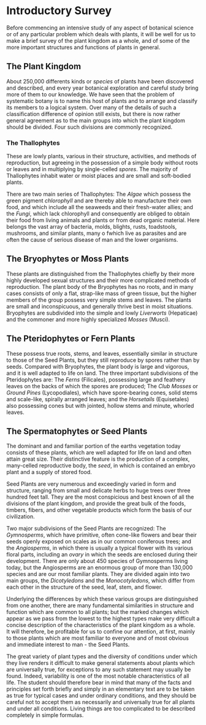 # Introductory Survey

Before commencing an intensive study of any aspect of botanical science
or of any particular problem which deals with plants, it will be well for
us to make a brief survey of the plant kingdom as a whole, and of some of
the more important structures and functions of plants in general.

## The Plant Kingdom

About 250,000 differents kinds or *species* of plants have been
discovered and described, and every year botanical exploration and
careful study bring more of them to our knowledge. We have seen that the
problem of systematic botany is to name this host of plants and to
arrange and classify its members to a logical system. Over many of the
details of such a classification difference of opinion still exists, but
there is now rather general agreement as to the main groups into which
the plant kingdom should be divided. Four such divisions are commonly
recognized.

### The Thallophytes

These are lowly plants, various in their structure, activities, and
methods of reproduction, but agreeing in the possession of a simple body
without roots or leaves and in multiplying by single-celled *spores*. The
majority of Thallophytes inhabit water or moist places and are small and
soft-bodied plants.

There are two main series of Thallophytes: The *Algae* which possess the
green pigment *chlorophyll* and are thereby able to manufacture their own
food, and which include all the seaweeds and their fresh-water allies;
and the *Fungi*, which lack chlorophyll and consequently are obliged to
obtain their food from living animals and plants or from dead organic
material. Here belongs the vast array of bacteria, molds, blights, rusts,
toadstools, mushrooms, and similar plants, many o fwhich live as
parasites and are often the cause of serious disease of man and the lower
organisms.

## The Bryophytes or Moss Plants

These plants are distinguished from the Thallophytes chiefly by their
more highly developed sexual structures and their more complicated
methods of reproduction. The plant body of the Bryophytes has no roots,
and in many cases consists of only a flat, strap-like mass of green
tissue, but the higher members of the group possess very simple stems and
leaves. The plants are small and inconspicuous, and generally thrive best
in moist situations. Bryophytes are subdivided into the simple and lowly
*Liverworts* (Hepaticae) and the commoner and more highly specialized
*Mosses* (Musci).

## The Pteridophytes or Fern Plants

These possess true roots, stems, and leaves, essentially similar in
structure to those of the Seed Plants, but they still reproduce by spores
rather than by seeds. Compared with Bryophytes, the plant body is large
and vigorous, and it is well adapted to life on land. The three important
subdivisions of the Pteridophytes are: The *Ferns* (Filicales),
possessing large and feathery leaves on the backs of which the spores are
produced; The *Club Mosses* or *Ground Pines* (Lycopodiales), which have
spore-bearing cones, solid stems and scale-like, spirally arranged
leaves; and the *Horsetails* (Equisetales) also possessing cones but with
jointed, hollow stems and minute, whorled leaves.

## The Spermatophytes or Seed Plants

The dominant and and familiar portion of the earths vegetation today
consists of these plants, which are well adapted for life on land and
often attain great size. Their distinctive feature is the production of a
complex, many-celled reproductive body, the *seed*, in which is contained
an embryo plant and a supply of stored food.

Seed Plants are very numerous and exceedingly varied in form and
structure, ranging from small and delicate herbs to huge trees over three
hundred feet tall. They are the most conspicious and best known of all
the divisions of the plant kingdom, and provide the great bulk of the
foods, timbers, fibers, and other vegetable products which form the basis
of our civilization.

Two major subdivisions of the Seed Plants are recognized: The
*Gymnosperms*, which have primitive, often cone-like flowers and bear
their seeds openly exposed on scales as in our common coniferous trees;
and the *Angiosperms*, in which there is usually a typical flower with
its various floral parts, including an *ovary* in which the seeds are
enclosed during their development. There are only about 450 species of
Gymnosperms living today, but the Angiosperms are an enormous group of
more than 130,000 species and are our most familiar plants. They are
divided again into two main groups, the *Dicotyledons* and the
*Monocotyledons*, which differ from each other in the structure of the
seed, leaf, stem, and flower.

Underlying the differences by which these various groups are
distinguished from one another, there are many fundamental similarities
in structure and function which are common to all plants; but the marked
changes which appear as we pass from the lowest to the highest types make
very difficult a concise description of the characteristics of the plant
kingdom as a whole. It will therefore, be profitable for us to confine
our attention, at first, mainly to those plants which are most familiar
to everyone and of most obvious and immediate interest to man - the Seed
Plants.

The great variety of plant types and the diversity of conditions under
which they live renders it difficult to make general statements about
plants which are universally true, for exceptions to any such statement
may usually be found. Indeed, variability is one of the most notable
characteristics of all life. The student should therefore bear in mind
that many of the facts and principles set forth briefly and simply in an
elementary text are to be taken as true for typical cases and under
ordinary conditions, and they should be careful not to accept them as
necessarily and universally true for all plants and under all conditions.
Living things are too complicated to be described completely in simple
formulas.
